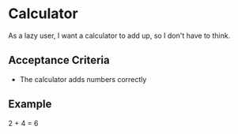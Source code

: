 # Calculator

As a lazy user, I want a calculator to add up, so I don't have to think.

## Acceptance Criteria

* The calculator adds numbers correctly

## Example

<div class="example">
<span concordion:set="#a">2</span> + <span concordion:set="#b">4</span> = <span concordion:assertEquals="add(#a, #b)">6</span>
</div>
